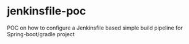 # jenkinsfile-poc
POC on how to configure a Jenkinsfile based simple build pipeline for Spring-boot/gradle project
